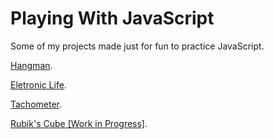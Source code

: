 # Playing With JavaScript
Some of my projects made just for fun to practice JavaScript.

[Hangman](https://github.com/apsampaio/PlayingWithJavascript/tree/master/Forca).

[Eletronic Life](https://github.com/apsampaio/PlayingWithJavascript/tree/master/VidaEletronica).

[Tachometer](https://github.com/apsampaio/PlayingWithJavascript/tree/master/Tacometro).

[Rubik's Cube [Work in Progress]](https://github.com/apsampaio/PlayingWithJavascript/tree/master/Rubiks%20Cube). 